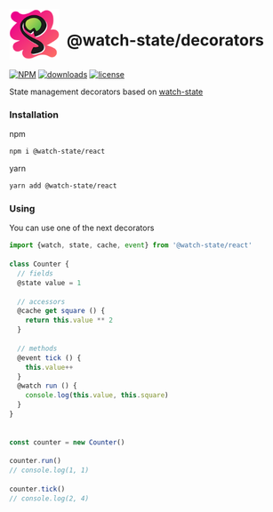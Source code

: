 <img src="https://raw.githubusercontent.com/d8corp/watch-state/v3/img/logo.svg" align="left" width="90" height="90" alt="Watch-State logo by Mikhail Lysikov">

# &nbsp; @watch-state/decorators

&nbsp;  
[![NPM](https://img.shields.io/npm/v/@watch-state/decorators.svg)](https://github.com/d8corp/watch-state-decorators/blob/master/CHANGELOG.md)
[![downloads](https://img.shields.io/npm/dm/@watch-state/decorators.svg)](https://www.npmjs.com/package/@watch-state/decorators)
[![license](https://img.shields.io/npm/l/@watch-state/decorators)](https://github.com/d8corp/watch-state-decorators/blob/master/LICENSE)

State management decorators based on [watch-state](https://www.npmjs.com/package/watch-state)

### Installation
npm
```bash
npm i @watch-state/react
```
yarn
```bash
yarn add @watch-state/react
```
### Using
You can use one of the next decorators
```javascript
import {watch, state, cache, event} from '@watch-state/react'

class Counter {
  // fields
  @state value = 1

  // accessors
  @cache get square () {
    return this.value ** 2
  }

  // methods
  @event tick () {
    this.value++
  }
  @watch run () {
    console.log(this.value, this.square)
  }
}


const counter = new Counter()

counter.run()
// console.log(1, 1)

counter.tick()
// console.log(2, 4)
```
